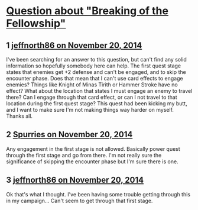 # [Question about &quot;Breaking of the Fellowship&quot;](https://community.fantasyflightgames.com/topic/127470-question-about-breaking-of-the-fellowship/)

## 1 [jeffnorth86 on November 20, 2014](https://community.fantasyflightgames.com/topic/127470-question-about-breaking-of-the-fellowship/?do=findComment&comment=1340481)

I've been searching for an answer to this question, but can't find any solid information so hopefully somebody here can help. The first quest stage states that enemies get +2 defense and can't be engaged, and to skip the encounter phase. Does that mean that I can't use card effects to engage enemies? Things like Knight of Minas Tirith or Hammer Stroke have no effect? What about the location that states I must engage an enemy to travel there? Can I engage through that card effect, or can I not travel to that location during the first quest stage? This quest had been kicking my butt, and I want to make sure I'm not making things way harder on myself. Thanks all.

## 2 [Spurries on November 20, 2014](https://community.fantasyflightgames.com/topic/127470-question-about-breaking-of-the-fellowship/?do=findComment&comment=1340489)

Any engagement in the first stage is not allowed. Basically power quest through the first stage and go from there. I'm not really sure the significance of skipping the encounter phase but I'm sure there is one.

## 3 [jeffnorth86 on November 20, 2014](https://community.fantasyflightgames.com/topic/127470-question-about-breaking-of-the-fellowship/?do=findComment&comment=1340494)

Ok that's what I thought. I've been having some trouble getting through this in my campaign... Can't seem to get through that first stage.

